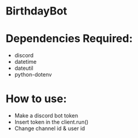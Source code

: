 # BirthdayBot
# Dependencies Required: 
- discord 
- datetime
- dateutil 
- python-dotenv 

# How to use: 
- Make a discord bot token
- Insert token in the client.run()
- Change channel id & user id 
